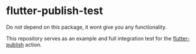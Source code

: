 # flutter-publish-test

Do not depend on this package, it wont give you any functionality.

This repository serves as an example and full integration test for the
[flutter-publish](https://github.com/spydon/flutter-publish) action.

